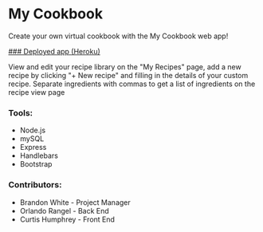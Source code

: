 # My Cookbook
Create your own virtual cookbook with the My Cookbook web app!

[### Deployed app (Heroku)](https://cookingwiki.herokuapp.com/library)

View and edit your recipe library on the "My Recipes" page, add a new recipe by clicking "+ New recipe" and filling in the details of your custom recipe. Separate ingredients with commas to get a list of ingredients on the recipe view page


### Tools:
* Node.js
* mySQL 
* Express
* Handlebars
* Bootstrap

### Contributors:
* Brandon White - Project Manager
* Orlando Rangel - Back End
* Curtis Humphrey - Front End

